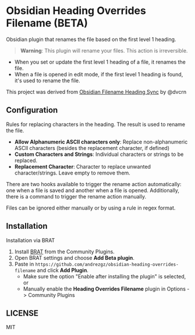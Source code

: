# Obsidian Heading Overrides Filename (BETA)

Obsidian plugin that renames the file based on the first level 1 heading.

> **Warning**: This plugin will rename your files. This action is irreversible.

- When you set or update the first level 1 heading of a file, it renames the file.
- When a file is opened in edit mode, if the first level 1 heading is found, it's used to rename the file.

This project was derived from [Obsidian Filename Heading Sync](https://github.com/dvcrn/obsidian-filename-heading-sync) by @dvcrn

## Configuration

Rules for replacing characters in the heading. The result is used to rename the file.

- **Allow Alphanumeric ASCII characters only**: Replace non-alphanumeric ASCII characters (besides the replacement character, if defined)
- **Custom Characters and Strings**: Individual characters or strings to be replaced.
- **Replacement Character**: Character to replace unwanted character/strings. Leave empty to remove them.

There are two hooks available to trigger the rename action automatically: one when a file is saved and another when a file is opened. Additionally, there is a command to trigger the rename action manually.

Files can be ignored either manually or by using a rule in regex format.

## Installation

Installation via BRAT

1. Install [BRAT](https://obsidian.md/plugins?id=obsidian42-brat) from the Community Plugins.
2. Open BRAT settings and choose **Add Beta plugin**.
3. Paste in `https://github.com/andrezgz/obsidian-heading-overrides-filename` and click **Add Plugin**.
    - Make sure the option "Enable after installing the plugin" is selected, or
    - Manually enable the **Heading Overrides Filename** plugin in Options -> Community Plugins

## LICENSE

MIT
